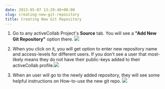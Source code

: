```yaml
---
date: 2013-05-07 13:29:48+00:00
slug: creating-new-git-repository
title: Creating New Git Repository
---
```



	
  1. Go to any activeCollab Project's **Source** tab. You will see a **"Add New Git Repository"** option there. ![](https://rtcamp.com/files/2012/10/Add-New-Git-Repository-on-Project-Source-Tab-620x140.png)

	
  2. When you click on it, you will get option to enter new repository name and access-levels for different users. If you don't see a user that most-likely means they do not have their public-keys added to their activeCollab profile.![](https://rtcamp.com/files/2012/10/Add-New-Git-Repository.png)

	
  3. When an user will go to the newly added repository, they will see some helpful instructions on How-to-use the new git repo. ![](https://rtcamp.com/files/2012/10/Newly-Created-Git-Repo-584x350.png)



